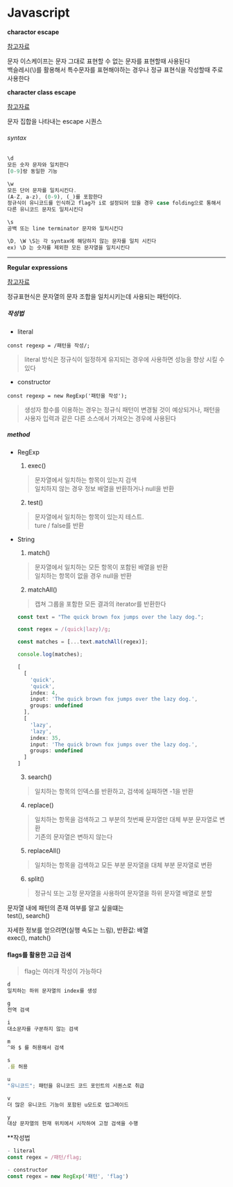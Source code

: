# Javascript

**charactor escape**

[참고자료](https://developer.mozilla.org/en-US/docs/Web/JavaScript/Reference/Regular_expressions/Character_escape)

문자 이스케이프는 문자 그대로 표현할 수 없는 문자를 표현할때 사용된다  
백슬레시(\\)를 활용해서 특수문자를 표현해야하는 경우나 정규 표현식을 작성할때 주로 사용한다

**character class escape**

[참고자료](https://developer.mozilla.org/en-US/docs/Web/JavaScript/Reference/Regular_expressions/Character_class_escape)

문자 집합을 나타내는 escape 시퀀스

###### syntax

```javascript
\d
모든 숫자 문자와 일치한다
[0-9]랑 동일한 기능

\w
모든 단어 문자를 일치시킨다.
(A-Z, a-z), (0-9), (_)를 포함한다
정규식이 유니코드를 인식하고 flag가 i로 설정되어 있을 경우 case folding으로 통해서
다른 유니코드 문자도 일치시킨다

\s
공백 또는 line terminator 문자와 일치시킨다

\D, \W \S는 각 syntax에 해당하지 않는 문자를 일치 시킨다
ex) \D 는 숫자를 제외한 모든 문자열을 일치시킨다

```

---

**Regular expressions**

[참고자료](https://developer.mozilla.org/en-US/docs/Web/JavaScript/Guide/Regular_expressions)

정규표현식은 문자열의 문자 조합을 일치시키는데 사용되는 패턴이다.  

##### 작성법

- literal

```
const regexp = /패턴을 작성/;
```

> literal 방식은 정규식이 일정하게 유지되는 경우에 사용하면 성능을 향상 시킬 수 있다

- constructor

```
const regexp = new RegExp('패턴을 작성');
```

> 생성자 함수를 이용하는 경우는 정규식 패턴이 변경될 것이 예상되거나, 패턴을 사용자 입력과 같은 다른 소스에서 가져오는 경우에 사용된다

##### method

- RegExp

    1. exec()

    > 문자열에서 일치하는 항목이 있는지 검색  
    일치하지 않는 경우 정보 배열을 반환하거나 null을 반환

    2. test()

    > 문자열에서 일치하는 항목이 있는지 테스트.  
    ture / false를 반환

- String

    1. match()

    > 문자열에서 일치하는 모든 항목이 포함된 배열을 반환  
    일치하는 항목이 없을 경우 null을 반환

    2. matchAll()

    > 캡쳐 그룹을 포함한 모든 결과의 iterator를 반환한다

    ```javascript
    const text = "The quick brown fox jumps over the lazy dog.";  

    const regex = /(quick|lazy)/g;

    const matches = [...text.matchAll(regex)];

    console.log(matches);

    [
      [
        'quick',
        'quick',
        index: 4,
        input: 'The quick brown fox jumps over the lazy dog.',
        groups: undefined
      ],
      [
        'lazy',
        'lazy',
        index: 35,
        input: 'The quick brown fox jumps over the lazy dog.',
        groups: undefined
      ]
    ]
    ```

    3. search()

    > 일치하는 항목의 인덱스를 반환하고, 검색에 실패하면 -1을 반환

    4. replace()

    > 일치하는 항목을 검색하고 그 부분의 첫번째 문자열만 대체 부분 문자열로 변환  
    기존의 문자열은 변하지 않는다

    5. replaceAll()

    > 일치하는 항목을 검색하고 모든 부분 문자열을 대체 부분 문자열로 변환

    6. split()

    > 정규식 또는 고정 문자열을 사용하여 문자열을 하위 문자열 배열로 분할

문자열 내에 패턴의 존재 여부를 알고 싶을떄는  
test(), search()  

자세한 정보를 얻으려면(실행 속도는 느림), 반환값: 배열  
exec(), match()  

#### flags를 활용한 고급 검색

> flag는 여러개 작성이 가능하다

```javascript
d
일치하는 하위 문자열의 index를 생성

g
전역 검색

i
대소문자를 구분하지 않는 검색

m
^와 $ 를 허용해서 검색

s
.를 허용

u
"유니코드"; 패턴을 유니코드 코드 포인트의 시퀀스로 취급

v
더 많은 유니코드 기능이 포함된 u모드로 업그레이드

y
대상 문자열의 현재 위치에서 시작하여 고정 검색을 수행

```

**작성법

```javascript
- literal
const regex = /패턴/flag;

- constructor
const regex = new RegExp('패턴', 'flag')

```